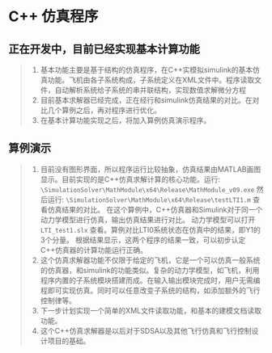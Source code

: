 ﻿# C++ 仿真程序


## 正在开发中，目前已经实现基本计算功能


> 1. 基本功能主要是基于结构的仿真程序，在C++实模拟simulink的基本仿真功能。飞机由各子系统构成，子系统定义在XML文件中。程序读取文件，自动解析系统给子系统的串并联结构，实现数值求解微分方程
> 2. 目前基本求解器已经完成，正在经行和simulink仿真结果的对比。在对比几个算例之后，再对程序进行优化。
> 3. 在基本计算功能实现之后，将加入算例仿真演示程序。


## 算例演示


>1. 目前没有图形界面，所以程序运行比较抽象，仿真结果由MATLAB画图显示。目前实现的是C++仿真求解计算的核心功能。运行:
`\SimulationSolver\MathModule\x64\Release\MathModule_v09.exe` 
然后运行:
`\SimulationSolver\MathModule\x64\Release\testLTI1.m` 
查看仿真结果的对比。
在这个算例中，C++仿真器和Simulink对于同一个动力学模型进行仿真，输出仿真结果进行对比。 动力学模型可以打开`LTI_test1.slx` 查看。算例对比LTI0系统状态在仿真中的结果，即Y1的3个分量。
根据结果显示，这两个程序的结果一致，可以初步认定C++仿真器的计算功能运行正确。
> 2. 这个仿真求解器功能不仅限于给定的飞机，它是一个可以仿真一般系统的仿真器，和simulink的功能类似。复杂的动力学模型，如飞机，利用程序内置的子系统模块搭建而成。在输入输出模块完成时，用户无需编程即可实现仿真。同时可以任意改变子系统的结构，如添加额外的飞行控制律等。
> 3. 下一步计划实现一个简单的XML文件读取功能，和基本的建模文档读取功能。
> 4. 这个C++仿真求解器是以后对于SDSA以及其他飞行仿真和飞行控制设计项目的基础。